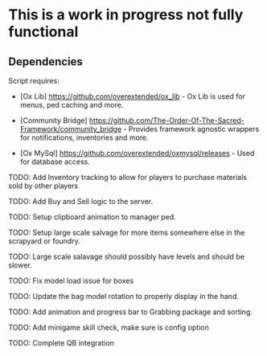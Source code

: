 # This is a work in progress not fully functional


## Dependencies
Script requires:
- [Ox Lib] https://github.com/overextended/ox_lib - Ox Lib is used for menus, ped caching and more.
- [Community Bridge] https://github.com/The-Order-Of-The-Sacred-Framework/community_bridge - Provides framework agnostic wrappers for notifications, inventories and more.

- [Ox MySql] https://github.com/overextended/oxmysql/releases - Used for database access.


TODO: Add Inventory tracking to allow for players to purchase materials sold by other players

TODO: Add Buy and Sell logic to the server.

TODO: Setup clipboard animation to manager ped.

TODO: Setup large scale salvage for more items somewhere else in the scrapyard or foundry.

TODO: Large scale salavage should possibly have levels and should be slower. 

TODO: Fix model load issue for boxes

TODO: Update the bag model rotation to properly display in the hand.

TODO: Add animation and progress bar to Grabbing package and sorting. 

TODO: Add minigame skill check, make sure is config option

TODO: Complete QB integration



